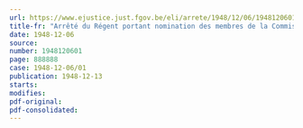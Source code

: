 ```yaml
---
url: https://www.ejustice.just.fgov.be/eli/arrete/1948/12/06/1948120601/justel
title-fr: "Arrêté du Régent portant nomination des membres de la Commission nationale paritaire de l'Industrie céramique. Application de l'arrêté du Régent du 22 juin 1948"
date: 1948-12-06
source:
number: 1948120601
page: 888888
case: 1948-12-06/01
publication: 1948-12-13
starts:
modifies:
pdf-original:
pdf-consolidated:
---
```


